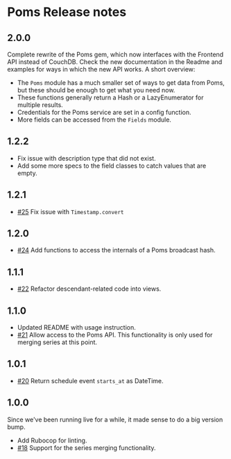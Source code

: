 # Poms Release notes

## 2.0.0

Complete rewrite of the Poms gem, which now interfaces with the Frontend API instead of CouchDB. Check the new documentation in the Readme and examples for ways in which the new API works. A short overview:

* The `Poms` module has a much smaller set of ways to get data from Poms, but these should be enough to get what you need now.
* These functions generally return a Hash or a LazyEnumerator for multiple results.
* Credentials for the Poms service are set in a config function.
* More fields can be accessed from the `Fields` module.

## 1.2.2

* Fix issue with description type that did not exist.
* Add some more specs to the field classes to catch values that are empty.

## 1.2.1

* [#25](https://github.com/brightin/poms/pull/25) Fix issue with `Timestamp.convert`

## 1.2.0

* [#24](https://github.com/brightin/poms/pull/24) Add functions to access the internals of a Poms broadcast hash.

## 1.1.1

* [#22](https://github.com/brightin/poms/pull/22) Refactor descendant-related code into views.

## 1.1.0

* Updated README with usage instruction.
* [#21](https://github.com/brightin/poms/pull/21) Allow access to the Poms API. This functionality is only used for merging series at this point.

## 1.0.1

* [#20](https://github.com/brightin/poms/pull/20) Return schedule event `starts_at` as DateTime.

## 1.0.0

Since we've been running live for a while, it made sense to do a big version bump.

* Add Rubocop for linting.
* [#18](https://github.com/brightin/poms/pull/18) Support for the series merging functionality.

